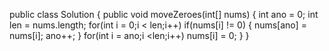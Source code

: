 public class Solution {
    public void moveZeroes(int[] nums) {
        int ano = 0;
        int len = nums.length;
        for(int i = 0;i < len;i++)
            if(nums[i] != 0) {
                nums[ano] = nums[i];
                ano++;
            }
        for(int i = ano;i <len;i++)
            nums[i] = 0;
    }
}
